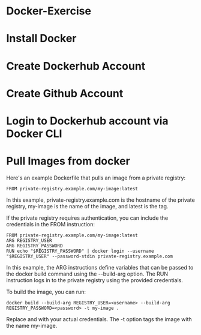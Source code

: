 # Docker-Exercise

# Install Docker

# Create Dockerhub Account

# Create Github Account

# Login to Dockerhub account via Docker CLI


# Pull Images from docker

Here's an example Dockerfile that pulls an image from a private registry:


```
FROM private-registry.example.com/my-image:latest
```

In this example, private-registry.example.com is the hostname of the private registry, my-image is the name of the image, and latest is the tag.

If the private registry requires authentication, you can include the credentials in the FROM instruction:

```
FROM private-registry.example.com/my-image:latest
ARG REGISTRY_USER
ARG REGISTRY_PASSWORD
RUN echo "$REGISTRY_PASSWORD" | docker login --username "$REGISTRY_USER" --password-stdin private-registry.example.com
```

In this example, the ARG instructions define variables that can be passed to the docker build command using the --build-arg option. The RUN instruction logs in to the private registry using the provided credentials.

To build the image, you can run:

```
docker build --build-arg REGISTRY_USER=<username> --build-arg REGISTRY_PASSWORD=<password> -t my-image .
```

Replace <username> and <password> with your actual credentials. The -t option tags the image with the name my-image.
